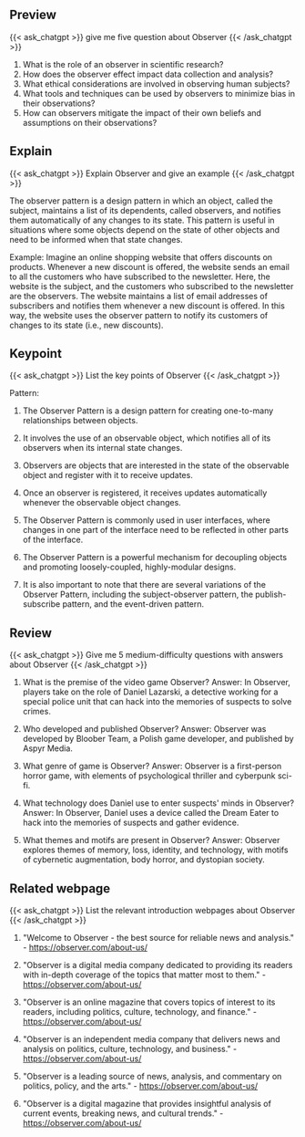 ## Preview
{{< ask_chatgpt >}}
give me five question about Observer
{{< /ask_chatgpt >}}



1. What is the role of an observer in scientific research?
2. How does the observer effect impact data collection and analysis?
3. What ethical considerations are involved in observing human subjects?
4. What tools and techniques can be used by observers to minimize bias in their observations?
5. How can observers mitigate the impact of their own beliefs and assumptions on their observations?   

## Explain
{{< ask_chatgpt >}}
Explain Observer and give an example
{{< /ask_chatgpt >}}



The observer pattern is a design pattern in which an object, called the subject, maintains a list of its dependents, called observers, and notifies them automatically of any changes to its state. This pattern is useful in situations where some objects depend on the state of other objects and need to be informed when that state changes.

Example: Imagine an online shopping website that offers discounts on products. Whenever a new discount is offered, the website sends an email to all the customers who have subscribed to the newsletter. Here, the website is the subject, and the customers who subscribed to the newsletter are the observers. The website maintains a list of email addresses of subscribers and notifies them whenever a new discount is offered. In this way, the website uses the observer pattern to notify its customers of changes to its state (i.e., new discounts).   

## Keypoint
{{< ask_chatgpt >}}
List the key points of Observer
{{< /ask_chatgpt >}}



Pattern:

1. The Observer Pattern is a design pattern for creating one-to-many relationships between objects.

2. It involves the use of an observable object, which notifies all of its observers when its internal state changes.

3. Observers are objects that are interested in the state of the observable object and register with it to receive updates.

4. Once an observer is registered, it receives updates automatically whenever the observable object changes.

5. The Observer Pattern is commonly used in user interfaces, where changes in one part of the interface need to be reflected in other parts of the interface.

6. The Observer Pattern is a powerful mechanism for decoupling objects and promoting loosely-coupled, highly-modular designs.

7. It is also important to note that there are several variations of the Observer Pattern, including the subject-observer pattern, the publish-subscribe pattern, and the event-driven pattern.   

## Review
{{< ask_chatgpt >}}
Give me 5 medium-difficulty questions with answers about Observer
{{< /ask_chatgpt >}}



1. What is the premise of the video game Observer? 
Answer: In Observer, players take on the role of Daniel Lazarski, a detective working for a special police unit that can hack into the memories of suspects to solve crimes. 

2. Who developed and published Observer? 
Answer: Observer was developed by Bloober Team, a Polish game developer, and published by Aspyr Media. 

3. What genre of game is Observer? 
Answer: Observer is a first-person horror game, with elements of psychological thriller and cyberpunk sci-fi. 

4. What technology does Daniel use to enter suspects' minds in Observer? 
Answer: In Observer, Daniel uses a device called the Dream Eater to hack into the memories of suspects and gather evidence. 

5. What themes and motifs are present in Observer? 
Answer: Observer explores themes of memory, loss, identity, and technology, with motifs of cybernetic augmentation, body horror, and dystopian society.   

## Related webpage
{{< ask_chatgpt >}}
List the relevant introduction webpages about Observer
{{< /ask_chatgpt >}}



1. "Welcome to Observer - the best source for reliable news and analysis." - https://observer.com/about-us/

2. "Observer is a digital media company dedicated to providing its readers with in-depth coverage of the topics that matter most to them." - https://observer.com/about-us/

3. "Observer is an online magazine that covers topics of interest to its readers, including politics, culture, technology, and finance." - https://observer.com/about-us/

4. "Observer is an independent media company that delivers news and analysis on politics, culture, technology, and business." - https://observer.com/about-us/

5. "Observer is a leading source of news, analysis, and commentary on politics, policy, and the arts." - https://observer.com/about-us/

6. "Observer is a digital magazine that provides insightful analysis of current events, breaking news, and cultural trends." - https://observer.com/about-us/   

